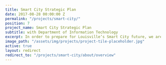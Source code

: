 ```yaml
---
title: Smart City Strategic Plan
date: 2017-08-28 00:00:00 Z
permalink: "/projects/smart-city/"
position: 7
project_name: Smart City Strategic Plan
subtitle: with Department of Information Technology
excerpt: In order to prepare for Louisville’s Smart City future, we are making investments in foundational infrastructure and implementing technologies through public-private partnerships.
image_path: "/assets/img/projects/project-tile-placeholder.jpg"
active: true
layout: redirect
redirect_to: "/projects/smart-city/about/overview"
---
```

